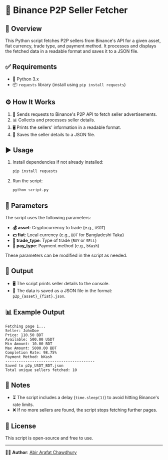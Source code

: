 # 🚀 Binance P2P Seller Fetcher

## 📌 Overview
This Python script fetches P2P sellers from Binance's API for a given asset, fiat currency, trade type, and payment method. It processes and displays the fetched data in a readable format and saves it to a JSON file.

## ✅ Requirements
- 🐍 Python 3.x
- 📦 `requests` library (install using `pip install requests`)

## ⚙️ How It Works
1. 📡 Sends requests to Binance's P2P API to fetch seller advertisements.
2. 📊 Collects and processes seller details.
3. 🖥️ Prints the sellers' information in a readable format.
4. 💾 Saves the seller details to a JSON file.

## ▶️ Usage
1. Install dependencies if not already installed:
   ```sh
   pip install requests
   ```
2. Run the script:
   ```sh
   python script.py
   ```

## 🔧 Parameters
The script uses the following parameters:
- **💰 asset**: Cryptocurrency to trade (e.g., `USDT`)
- **💵 fiat**: Local currency (e.g., `BDT` for Bangladeshi Taka)
- **🔄 trade_type**: Type of trade (`BUY` or `SELL`)
- **🏦 pay_type**: Payment method (e.g., `bKash`)

These parameters can be modified in the script as needed.

## 📂 Output
- 🖥️ The script prints seller details to the console.
- 📜 The data is saved as a JSON file in the format: `p2p_{asset}_{fiat}.json`.

## 📊 Example Output
```
Fetching page 1...
Seller: JohnDoe
Price: 110.50 BDT
Available: 500.00 USDT
Min Amount: 10.00 BDT
Max Amount: 5000.00 BDT
Completion Rate: 98.75%
Payment Method: bKash
----------------------------------------
Saved to p2p_USDT_BDT.json
Total unique sellers fetched: 10
```

## 🔔 Notes
- ⏳ The script includes a delay (`time.sleep(1)`) to avoid hitting Binance's rate limits.
- ❌ If no more sellers are found, the script stops fetching further pages.

## 📜 License
This script is open-source and free to use.

---

👨‍💻 **Author**: [Abir Arafat Chawdhury](https://t.me/abirxdhackz)

